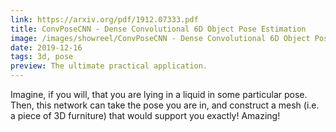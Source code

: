 ```yaml
---
link: https://arxiv.org/pdf/1912.07333.pdf
title: ConvPoseCNN - Dense Convolutional 6D Object Pose Estimation
image: /images/showreel/ConvPoseCNN - Dense Convolutional 6D Object Pose Estimation.jpg
date: 2019-12-16
tags: 3d, pose
preview: The ultimate practical application.
---
```


Imagine, if you will, that you are lying in a liquid in some particular pose.
Then, this network can take the pose you are in, and construct a mesh (i.e. a
piece of 3D furniture) that would support you exactly! Amazing!
